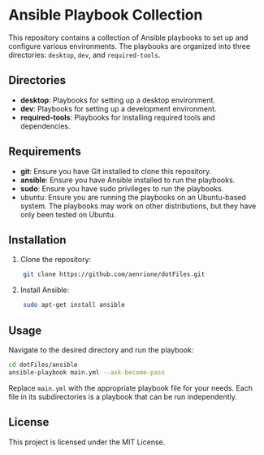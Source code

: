 # Ansible Playbook Collection

This repository contains a collection of Ansible playbooks to set up and configure various environments. The playbooks are organized into three directories: `desktop`, `dev`, and `required-tools`.

## Directories

- **desktop**: Playbooks for setting up a desktop environment.
- **dev**: Playbooks for setting up a development environment.
- **required-tools**: Playbooks for installing required tools and dependencies.

## Requirements

- **git**: Ensure you have Git installed to clone this repository.
- **ansible**: Ensure you have Ansible installed to run the playbooks.
- **sudo**: Ensure you have sudo privileges to run the playbooks.
- ubuntu: Ensure you are running the playbooks on an Ubuntu-based system. The playbooks may work on other distributions, but they have only been tested on Ubuntu.

## Installation

1. Clone the repository:

```bash
    git clone https://github.com/aenrione/dotFiles.git
```

2. Install Ansible:

```sh
    sudo apt-get install ansible
```

## Usage

Navigate to the desired directory and run the playbook:

```sh
cd dotFiles/ansible
ansible-playbook main.yml --ask-become-pass
```

Replace `main.yml` with the appropriate playbook file for your needs. Each file in its subdirectories is a playbook that can be run independently.


## License

This project is licensed under the MIT License.
